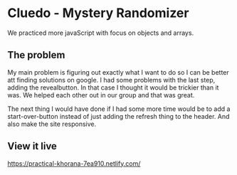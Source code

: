 # Cluedo - Mystery Randomizer

We practiced more javaScript with focus on objects and arrays.

## The problem

My main problem is figuring out exactly what I want to do so I can be better att finding solutions on google. I had some problems with the last step, adding the revealbutton. In that case I thought it would be trickier than it was. 
We helped each other out in our group and that was great.

The next thing I would have done if I had some more time would be to add a start-over-button instead of just adding the refresh thing to the header. And also make the site responsive.

## View it live

https://practical-khorana-7ea910.netlify.com/
